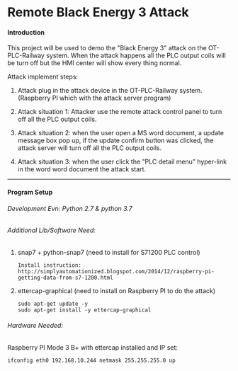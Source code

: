 # Remote Black Energy 3 Attack 
#### Introduction 

This project will be used to demo the "Black Energy 3" attack on the OT-PLC-Railway system. When the attack happens all the PLC output coils will be turn off but the HMI center will show every thing normal.

Attack implement steps: 

1. Attack plug in the attack device in the OT-PLC-Railway system.(Raspberry PI which with the attack server program)

2. Attack situation 1: Attacker use the remote attack control panel to turn off all the PLC output coils. 
3. Attack situation 2: when the user open a MS word document, a update message box pop up, if the update confirm button was clicked, the attack server will turn off all the PLC output coils. 
4. Attack situation 3: when the user click the "PLC detail menu" hyper-link in the word word document the attack start. 

------

#### Program Setup

###### Development Evn: Python 2.7 & python 3.7

###### Additional Lib/Software Need:

1. snap7 + python-snap7 (need to install for S71200 PLC control) 

   ```
   Install instruction: 
   http://simplyautomationized.blogspot.com/2014/12/raspberry-pi-getting-data-from-s7-1200.html
   ```

2. ettercap-graphical (need to install on Raspberry PI to do the attack)

   ```
   sudo apt-get update -y
   sudo apt-get install -y ettercap-graphical
   ```

   

###### Hardware Needed: 

Raspberry PI Mode 3 B+ with ettercap installed and IP set: 

```
ifconfig eth0 192.168.10.244 netmask 255.255.255.0 up
```



